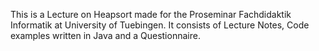 This is a Lecture on Heapsort made for the Proseminar Fachdidaktik Informatik at University of Tuebingen.
It consists of Lecture Notes, Code examples written in Java and a Questionnaire.
